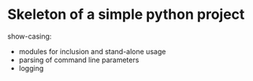 # Skeleton of a simple python project

show-casing:
- modules for inclusion and stand-alone usage
- parsing of command line parameters
- logging
